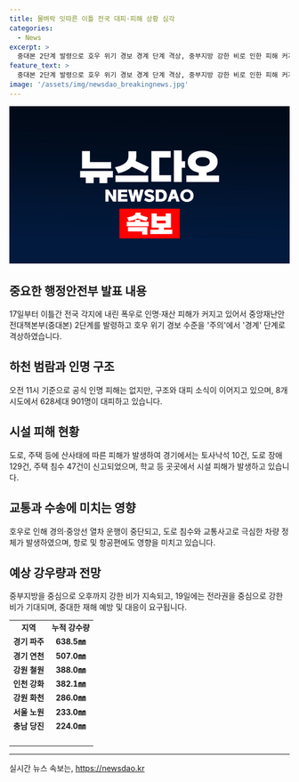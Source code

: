 ```yaml
---
title: 물벼락 잇따른 이틀 전국 대피·피해 상황 심각
categories:
  - News
excerpt: >
  중대본 2단계 발령으로 호우 위기 경보 경계 단계 격상, 중부지방 강한 비로 인한 피해 커지는 가운데, 인명·재산 피해가 발생하고 있음. 주요 사건으로는 하천 범람으로 인한 구조와 대피 소식, 도로 침수와 곳곳에서 발생한 사고, 학교 시설 피해 등이 포함됨. 또한, 출근길 불편과 교통 통제, 열차 중단 등으로 현재 상황이 계속 발전 중이며, 그에 따른 전국 각지의 비상 상황 또한 계속 주의가 요구됨.
feature_text: >
  중대본 2단계 발령으로 호우 위기 경보 경계 단계 격상, 중부지방 강한 비로 인한 피해 커지는 가운데, 인명·재산 피해가 발생하고 있음. 주요 사건으로는 하천 범람으로 인한 구조와 대피 소식, 도로 침수와 곳곳에서 발생한 사고, 학교 시설 피해 등이 포함됨. 또한, 출근길 불편과 교통 통제, 열차 중단 등으로 현재 상황이 계속 발전 중이며, 그에 따른 전국 각지의 비상 상황 또한 계속 주의가 요구됨.
image: '/assets/img/newsdao_breakingnews.jpg'
---
```


<p><img src="/assets/img/newsdao_breakingnews.jpg" alt="pcversion 속보" /></p>

<h2 data-ke-size="size26">중요한 행정안전부 발표 내용</h2>

<p data-ke-size="size16">17일부터 이틀간 전국 각지에 내린 폭우로 인명·재산 피해가 커지고 있어서 중앙재난안전대책본부(중대본) 2단계를 발령하고 호우 위기 경보 수준을 '주의'에서 '경계' 단계로 격상하였습니다.</p>

<h2 data-ke-size="size26">하천 범람과 인명 구조</h2>

<p data-ke-size="size16">오전 11시 기준으로 공식 인명 피해는 없지만, 구조와 대피 소식이 이어지고 있으며, 8개 시도에서 628세대 901명이 대피하고 있습니다.</p>

<h2 data-ke-size="size26">시설 피해 현황</h2>

<p data-ke-size="size16">도로, 주택 등에 산사태에 따른 피해가 발생하여 경기에서는 토사낙석 10건, 도로 장애 129건, 주택 침수 47건이 신고되었으며, 학교 등 곳곳에서 시설 피해가 발생하고 있습니다.</p>

<h2 data-ke-size="size26">교통과 수송에 미치는 영향</h2>

<p data-ke-size="size16">호우로 인해 경의·중앙선 열차 운행이 중단되고, 도로 침수와 교통사고로 극심한 차량 정체가 발생하였으며, 항로 및 항공편에도 영향을 미치고 있습니다.</p>

<h2 data-ke-size="size26">예상 강우량과 전망</h2>

<p data-ke-size="size16">중부지방을 중심으로 오후까지 강한 비가 지속되고, 19일에는 전라권을 중심으로 강한 비가 기대되며, 중대한 재해 예방 및 대응이 요구됩니다.</p>

<table>
    <tbody>
        <tr>
            <td style="text-align: center; height: 17px;"><b>지역</b></td>
            <td style="text-align: center; height: 17px;"><b>누적 강수량</b></td>
        </tr>
        <tr>
            <td style="text-align: center; height: 17px;"><b>경기 파주</b></td>
            <td style="text-align: center; height: 17px;"><b>638.5㎜</b></td>
        </tr>
        <tr>
            <td style="text-align: center; height: 17px;"><b>경기 연천</b></td>
            <td style="text-align: center; height: 17px;"><b>507.0㎜</b></td>
        </tr>
        <tr>
            <td style="text-align: center; height: 17px;"><b>강원 철원</b></td>
            <td style="text-align: center; height: 17px;"><b>388.0㎜</b></td>
        </tr>
        <tr>
            <td style="text-align: center; height: 17px;"><b>인천 강화</b></td>
            <td style="text-align: center; height: 17px;"><b>382.1㎜</b></td>
        </tr>
        <tr>
            <td style="text-align: center; height: 17px;"><b>강원 화천</b></td>
            <td style="text-align: center; height: 17px;"><b>286.0㎜</b></td>
        </tr>
        <tr>
            <td style="text-align: center; height: 17px;"><b>서울 노원</b></td>
            <td style="text-align: center; height: 17px;"><b>233.0㎜</b></td>
        </tr>
        <tr>
            <td style="text-align: center; height: 17px;"><b>충남 당진</b></td>
            <td style="text-align: center; height: 17px;"><b>224.0㎜</b></td>
        </tr>
        <tr>
            <td style="text-align: center; height: 17px;"><br></td>
            <td style="text-align: center; height: 17px;"><br></td>
        </tr>
    </tbody>
</table>

<p><hr></p>
실시간 뉴스 속보는, <a href="https://newsdao.kr" rel="dofollow">https://newsdao.kr</a>


